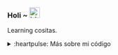 ### Holi ~ <img src="https://user-images.githubusercontent.com/1303154/88677602-1635ba80-d120-11ea-84d8-d263ba5fc3c0.gif" width="24px" alt="hi">

Learning cositas.

<details>
  
<summary>:heartpulse: Más sobre mi código</summary>
  
<br>

![Top langs](https://github-readme-stats.vercel.app/api/top-langs/?username=estibalizmartin&layout=compact&hide=css,html)

![Esti's GitHub stats](https://github-readme-stats.vercel.app/api?username=estibalizmartin)

</details>
